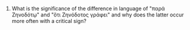 1. What is the significance of the difference in language of "παρά Ζηνοδότῳ" and "ὅτι Ζηνόδοτος γράφει" and why does the latter occur more often with a critical sign?
